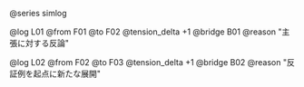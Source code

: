 <!--

simlog\_with\_bridge.dsl.md



概要:

&nbsp; SimLog系列進化ログとBridge（ノード間リンク）構造を統合的に記述したDSLテンプレート。

&nbsp; 各@seriesブロック内でノード定義（@node）、進化記録（@log）、Bridge定義（@bridge）等を組み合わせ、

&nbsp; テンプレ進化・テンション推移・系列リンクを一元化して表現する。

用途:

&nbsp; - SimLog×Bridgeパターンのサンプル／設計・自動生成スクリプトのリファレンス

&nbsp; - fold\_macro系列・テンプレ進化ロジックの統合管理・テストベンチ

編集ルール:

&nbsp; - 各@seriesごとの役割・フィールドの意味はこのコメント内で明示

&nbsp; - Bridge名・ノードID等は系列間で衝突しないよう命名規則を徹底

&nbsp; - テンション変化や進化理由などは現物@log/@bridgeブロック内に自然文で追記

&nbsp; - 必要に応じてDSL本体にもコメント（#や;等）を追加可

例:

&nbsp; @series simlog

&nbsp; @node F01

&nbsp; @log L01

&nbsp; @bridge B01

-->



@series simlog

@log L01
@from F01
@to F02
@tension\_delta +1
@bridge B01
@reason "主張に対する反論"

@log L02
@from F02
@to F03
@tension\_delta +1
@bridge B02
@reason "反証例を起点に新たな展開"

